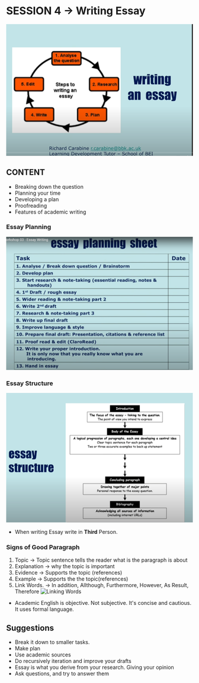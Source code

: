 # SESSION 4 -> Writing Essay
![Essay Writing](https://github.com/mrsahin101/Video_Lectures/blob/main/Critical_Thinking_%26_Studying_Skills/Birkbeck_University_Study_Skills_Workshop/Images/Essay_Writing.PNG)

## CONTENT
- Breaking down the question
- Planning your time
- Developing a plan
- Proofreading
- Features of academic writing

### Essay Planning
![Essay Planning ](https://github.com/mrsahin101/Video_Lectures/blob/main/Critical_Thinking_%26_Studying_Skills/Birkbeck_University_Study_Skills_Workshop/Images/Essay_Planning.PNG)

### Essay Structure

![Essay Planning ](https://github.com/mrsahin101/Video_Lectures/blob/main/Critical_Thinking_%26_Studying_Skills/Birkbeck_University_Study_Skills_Workshop/Images/Essay_Structure.PNG)
- When writing Essay write in **Third** Person.

### Signs of Good Paragraph
1. Topic    -> Topic sentence tells the reader what is the paragraph is about
2. Explanation -> why the topic is important
3. Evidence -> Supports the topic (references)
4. Example  -> Supports the the topic(references)
5. Link Words. -> In addition, Allthough, Furthermore, However, As Result, Therefore
![Linking Words](https://github.com/mrsahin101/Video_Lectures/blob/main/Critical_Thinking_%26_Studying_Skills/Birkbeck_University_Study_Skills_Workshop/Images/Linking_Words.PNG.PNG)

- Academic English is objective. Not subjective. It's concise and cautious. It uses formal language.

## Suggestions
- Break it down to smaller tasks.
- Make plan
- Use academic sources
- Do recursively iteration and improve your drafts
- Essay is what you derive from your research. Giving your opinion
- Ask questions, and try to answer them